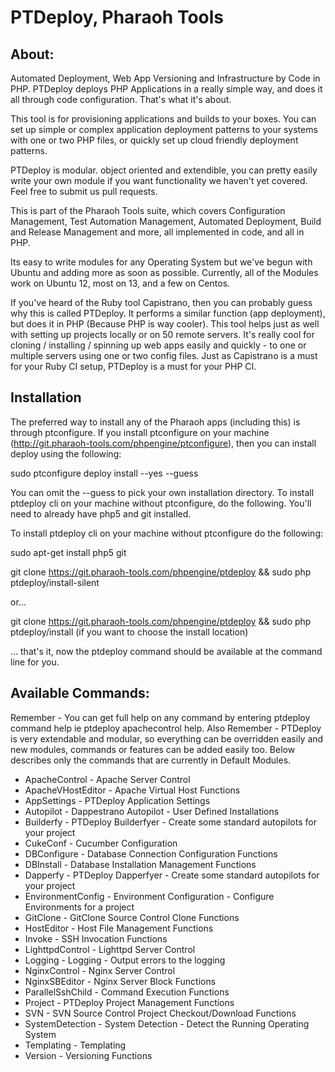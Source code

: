 # PTDeploy, Pharaoh Tools


## About:


Automated Deployment, Web App Versioning and Infrastructure by Code in PHP. PTDeploy deploys PHP Applications in a
really simple way, and does it all through code configuration. That's what it's about.

This tool is for provisioning applications and builds to your boxes. You can set up simple or complex application
deployment patterns to your systems with one or two PHP files, or quickly set up cloud friendly deployment patterns.

PTDeploy is modular. object oriented and extendible, you can pretty easily write your own module if you want
functionality we haven't yet covered. Feel free to submit us pull requests.

This is part of the Pharaoh Tools suite, which covers Configuration Management, Test Automation Management, Automated
Deployment, Build and Release Management and more, all implemented in code, and all in PHP.

Its easy to write modules for any Operating System but we've begun with Ubuntu and adding more as soon as possible.
Currently, all of the Modules work on Ubuntu 12, most on 13, and a few on Centos.

If you've heard of the Ruby tool Capistrano, then you can probably guess why this is called PTDeploy. It performs a
similar function (app deployment), but does it in PHP (Because PHP is way cooler). This tool helps just as well with
setting up projects locally or on 50 remote servers. It's really cool for cloning / installing / spinning up web
apps easily and quickly - to one or multiple servers using one or two config files. Just as Capistrano is a must for
your Ruby CI setup, PTDeploy is a must for your PHP CI.


## Installation

The preferred way to install any of the Pharaoh apps (including this) is through ptconfigure. If you install ptconfigure
on your machine (http://git.pharaoh-tools.com/phpengine/ptconfigure), then you can install deploy using the following:

sudo ptconfigure deploy install --yes --guess

You can omit the --guess to pick your own installation directory. To install ptdeploy cli on your machine
without ptconfigure, do the following. You'll need to already have php5 and git installed.

To install ptdeploy cli on your machine without ptconfigure do the following:

sudo apt-get install php5 git

git clone https://git.pharaoh-tools.com/phpengine/ptdeploy && sudo php ptdeploy/install-silent

or...

git clone https://git.pharaoh-tools.com/phpengine/ptdeploy && sudo php ptdeploy/install
(if you want to choose the install location)

... that's it, now the ptdeploy command should be available at the command line for you.


## Available Commands:

Remember - You can get full help on any command by entering ptdeploy command help ie ptdeploy apachecontrol help.
Also Remember - PTDeploy is very extendable and modular, so everything can be overridden easily and new modules,
commands or features can be added easily too. Below describes only the commands that are currently in Default Modules.

- ApacheControl - Apache Server Control
- ApacheVHostEditor - Apache Virtual Host Functions
- AppSettings - PTDeploy Application Settings
- Autopilot - Dappestrano Autopilot - User Defined Installations
- Builderfy - PTDeploy Builderfyer - Create some standard autopilots for your project
- CukeConf - Cucumber Configuration
- DBConfigure - Database Connection Configuration Functions
- DBInstall - Database Installation Management Functions
- Dapperfy - PTDeploy Dapperfyer - Create some standard autopilots for your project
- EnvironmentConfig - Environment Configuration - Configure Environments for a project
- GitClone - GitClone Source Control Clone Functions
- HostEditor - Host File Management Functions
- Invoke - SSH Invocation Functions
- LighttpdControl - Lighttpd Server Control
- Logging - Logging - Output errors to the logging
- NginxControl - Nginx Server Control
- NginxSBEditor - Nginx Server Block Functions
- ParallelSshChild - Command Execution Functions
- Project - PTDeploy Project Management Functions
- SVN - SVN Source Control Project Checkout/Download Functions
- SystemDetection - System Detection - Detect the Running Operating System
- Templating - Templating
- Version - Versioning Functions